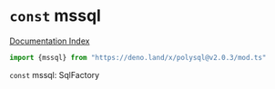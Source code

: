 # `const` mssql

[Documentation Index](../README.md)

```ts
import {mssql} from "https://deno.land/x/polysql@v2.0.3/mod.ts"
```

`const` mssql: SqlFactory

